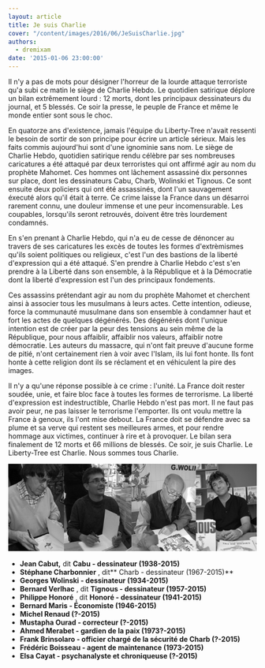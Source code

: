```yaml
---
layout: article
title: Je suis Charlie
cover: "/content/images/2016/06/JeSuisCharlie.jpg"
authors:
  - dremixam
date: '2015-01-06 23:00:00'
---
```


Il n'y a pas de mots pour désigner l'horreur de la lourde attaque terroriste qu'a subi ce matin le siège de Charlie Hebdo. Le quotidien satirique déplore un bilan extrêmement lourd : 12 morts, dont les principaux dessinateurs du journal, et 5 blessés. Ce soir la presse, le peuple de France et même le monde entier sont sous le choc.

En quatorze ans d'existence, jamais l'équipe du Liberty-Tree n'avait ressenti le besoin de sortir de son principe pour écrire un article sérieux. Mais les faits commis aujourd'hui sont d'une ignominie sans nom. Le siège de Charlie Hebdo, quotidien satirique rendu célèbre par ses nombreuses caricatures a été attaqué par deux terroristes qui ont affirmé agir au nom du prophète Mahomet. Ces hommes ont lâchement assassiné dix personnes sur place, dont les dessinateurs Cabu, Charb, Wolinski et Tignous. Ce sont ensuite deux policiers qui ont été assassinés, dont l'un sauvagement éxecuté alors qu'il était à terre. Ce crime laisse la France dans un désarroi rarement connu, une douleur immense et une peur incomensurable. Les coupables, lorsqu'ils seront retrouvés, doivent être très lourdement condamnés.

En s'en prenant à Charlie Hebdo, qui n'a eu de cesse de dénoncer au travers de ses caricatures les excès de toutes les formes d'extrèmismes qu'ils soient politiques ou religieux, c'est l'un des bastions de la liberté d'expression qui a été attaqué. S'en prendre à Charlie Hebdo c'est s'en prendre à la Liberté dans son ensemble, à la République et à la Démocratie dont la liberté d'expression est l'un des principaux fondements.

Ces assassins prétendant agir au nom du prophète Mahomet et cherchent ainsi à associer tous les musulmans à leurs actes. Cette intention, odieuse, force la communauté musulmane dans son ensemble à condamner haut et fort les actes de quelques dégénérés. Des dégénérés dont l'unique intention est de créer par la peur des tensions au sein même de la République, pour nous affaiblir, affaiblir nos valeurs, affaiblir notre démocratie. Les auteurs du massacre, qui n'ont fait preuve d'aucune forme de pitié, n'ont certainement rien à voir avec l'Islam, ils lui font honte. Ils font honte à cette religion dont ils se réclament et en véhiculent la pire des images.

Il n'y a qu'une réponse possible à ce crime : l'unité. La France doit rester soudée, unie, et faire bloc face à toutes les formes de terrorisme. La liberté d'expression est indestructible, Charlie Hebdo n'est pas mort. Il ne faut pas avoir peur, ne pas laisser le terrorisme l'emporter. Ils ont voulu mettre la France à genoux, ils l'ont mise debout. La France doit se défendre avec sa plume et sa verve qui restent ses meilleures armes, et pour rendre hommage aux victimes, continuer à rire et à provoquer. Le bilan sera finalement de 12 morts et 66 millions de blessés. Ce soir, je suis Charlie. Le Liberty-Tree est Charlie. Nous sommes tous Charlie.

![](/content/images/2016/06/dessinateurs.png)

- **Jean Cabut,** dit **Cabu - dessinateur (1938-2015)**
- **Stéphane Charbonnier** , dit\*\* Charb - dessinateur (1967-2015)\*\*
- **Georges Wolinski - dessinateur (1934-2015)**
- **Bernard Verlhac** , dit **Tignous - dessinateur (1957-2015)**
- **Philippe Honoré** , dit **Honoré - dessinateur (1941-2015)**
- **Bernard Maris - Économiste (1946-2015)**
- **Michel Renaud (?-2015)**
- **Mustapha Ourad - correcteur (?-2015)**
- **Ahmed Merabet - gardien de la paix (1973?-2015)**
- **Frank Brinsolaro - officier chargé de la sécurité de Charb (?-2015)**
- **Frédéric Boisseau - agent de maintenance (1973-2015)**
- **Elsa Cayat - psychanalyste et chroniqueuse (?-2015)**<!--kg-card-end: markdown-->
